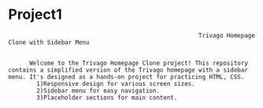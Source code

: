# Project1
                                                          Trivago Homepage Clone with Sidebar Menu


          Welcome to the Trivago Homepage Clone project! This repository contains a simplified version of the Trivago homepage with a sidebar menu. It's designed as a hands-on project for practicing HTML, CSS.
            1)Responsive design for various screen sizes.
            2)Sidebar menu for easy navigation.
            3)Placeholder sections for main content.
